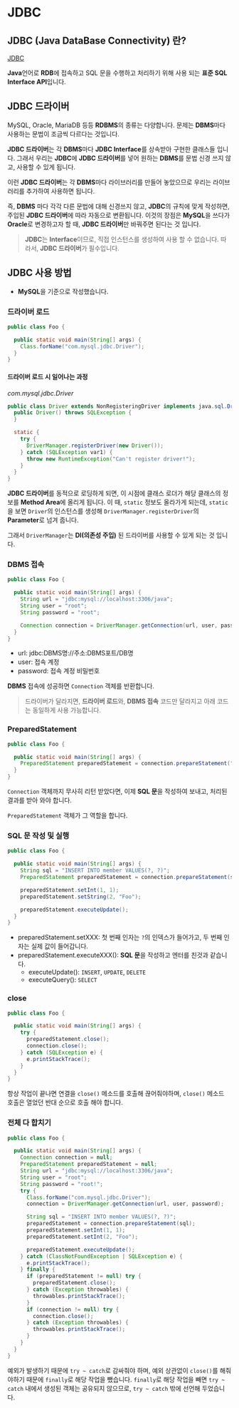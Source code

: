 # JDBC

## JDBC (Java DataBase Connectivity) 란?

[JDBC](https://opentutorials.org/module/3569/21222)

**Java**언어로 **RDB**에 접속하고 SQL 문을 수행하고 처리하기 위해 사용 되는 **표준 SQL Interface API**입니다.

## JDBC 드라이버

MySQL, Oracle, MariaDB 등등 **RDBMS**의 종류는 다양합니다. 문제는 **DBMS**마다 사용하는 문법이 조금씩 다르다는 것입니다.

**JDBC 드라이버**는 각 **DBMS**마다 **JDBC Interface**를 상속받아 구현한 클래스들 입니다. 그래서 우리는 **JDBC**에 **JDBC 드라이버**를 넣어 원하는 **DBMS**를 문법
신경 쓰지 않고, 사용할 수 있게 됩니다.

이런 **JDBC 드라이버**는 각 **DBMS**마다 라이브러리를 만들어 놓았으므로 우리는 라이브러리를 추가하여 사용하면 됩니다.

즉, **DBMS** 마다 각각 다른 문법에 대해 신경쓰지 않고, **JDBC**의 규칙에 맞게 작성하면, 주입된 **JDBC 드라이버**에 따라 자동으로 변환됩니다. 이것의 장점은 **MySQL**을 쓰다가
**Oracle**로 변경하고자 할 때, **JDBC 드라이버**만 바꿔주면 된다는 것 입니다.

> **JDBC**는 **Interface**이므로, 직접 인스턴스를 생성하여 사용 할 수 없습니다. 따라서, **JDBC 드라이버**가 필수입니다.

## JDBC 사용 방법

- **MySQL**을 기준으로 작성했습니다.

### 드라이버 로드

```java
public class Foo {

  public static void main(String[] args) {
    Class.forName("com.mysql.jdbc.Driver");
  }
}
```

#### 드라이버 로드 시 일어나는 과정

*com.mysql.jdbc.Driver*

```java
public class Driver extends NonRegisteringDriver implements java.sql.Driver {
  public Driver() throws SQLException {
  }

  static {
    try {
      DriverManager.registerDriver(new Driver());
    } catch (SQLException var1) {
      throw new RuntimeException("Can't register driver!");
    }
  }
}
```

**JDBC 드라이버**를 동적으로 로딩하게 되면, 이 시점에 클래스 로더가 해당 클래스의 정보를 **Method Area**에 올리게 됩니다. 이 때, `static` 정보도 올라가게 되는데,
`static`을 보면 `Driver`의 인스턴스를 생성해 `DriverManager.registerDriver`의 **Parameter**로 넘겨 줍니다.

그래서 `DriverManager`는 **DI(의존성 주입)** 된 드라이버를 사용할 수 있게 되는 것 입니다.

### DBMS 접속

```java
public class Foo {

  public static void main(String[] args) {
    String url = "jdbc:mysql://localhost:3306/java";
    String user = "root";
    String password = "root";

    Connection connection = DriverManager.getConnection(url, user, password);
  }
}
```

- url: jdbc:DBMS명://주소:DBMS포트/DB명
- user: 접속 계정
- password: 접속 계정 비밀번호

**DBMS** 접속에 성공하면 `Connection` 객체를 반환합니다.

> 드라이버가 달라지면, **드라이버 로드**와, **DBMS 접속** 코드만 달라지고 아래 코드는 동일하게 사용 가능합니다.

### PreparedStatement

```java
public class Foo {

  public static void main(String[] args) {
    PreparedStatement preparedStatement = connection.prepareStatement("SQL 문 작성");
  }
}
```

`Connection` 객체까지 무사히 리턴 받았다면, 이제 **SQL 문**을 작성하여 보내고, 처리된 결과를 받아 와야 합니다.

`PreparedStatement` 객체가 그 역할을 합니다.

### SQL 문 작성 및 실행

```java
public class Foo {

  public static void main(String[] args) {
    String sql = "INSERT INTO member VALUES(?, ?)";
    PreparedStatement preparedStatement = connection.prepareStatement(sql);

    preparedStatement.setInt(1, 1);
    preparedStatement.setString(2, "Foo");

    preparedStatement.executeUpdate();
  }
}
```

- preparedStatement.setXXX: 첫 번째 인자는 `?`의 인덱스가 들어가고, 두 번째 인자는 실제 값이 들어갑니다.
- preparedStatement.executeXXX(): **SQL 문**을 작성하고 엔터를 친것과 같습니다.
    - executeUpdate(): `INSERT`, `UPDATE`, `DELETE`
    - executeQuery(): `SELECT`

### close

```java
public class Foo {

  public static void main(String[] args) {
    try {
      preparedStatement.close();
      connection.close();
    } catch (SQLException e) {
      e.printStackTrace();
    }
  }
}
```

항상 작업이 끝나면 연결을 `close()` 메소드를 호출해 끊어줘야하며, `close()` 메소드 호출은 열었던 반대 순으로 호출 해야 합니다.

### 전체 다 합치기

```java
public class Foo {

  public static void main(String[] args) {
    Connection connection = null;
    PreparedStatement preparedStatement = null;
    String url = "jdbc:mysql://localhost:3306/java";
    String user = "root";
    String password = "root!";
    try {
      Class.forName("com.mysql.jdbc.Driver");
      connection = DriverManager.getConnection(url, user, password);

      String sql = "INSERT INTO member VALUES(?, ?)";
      preparedStatement = connection.prepareStatement(sql);
      preparedStatement.setInt(1, 1);
      preparedStatement.setInt(2, "Foo");

      preparedStatement.executeUpdate();
    } catch (ClassNotFoundException | SQLException e) {
      e.printStackTrace();
    } finally {
      if (preparedStatement != null) try {
        preparedStatement.close();
      } catch (Exception throwables) {
        throwables.printStackTrace();
      }
      if (connection != null) try {
        connection.close();
      } catch (Exception throwables) {
        throwables.printStackTrace();
      }
    }
  }
}
```

예외가 발생하기 때문에 `try ~ catch`로 감싸줘야 하며, 예외 상관없이 `close()`를 해줘야하기 때문에 `finally`로 해당 작업을 뺐습니다.
`finally`로 해당 작업을 빼면 `try ~ catch` 내에서 생성된 객체는 공유되지 않으므로, `try ~ catch` 밖에 선언해 두었습니다.